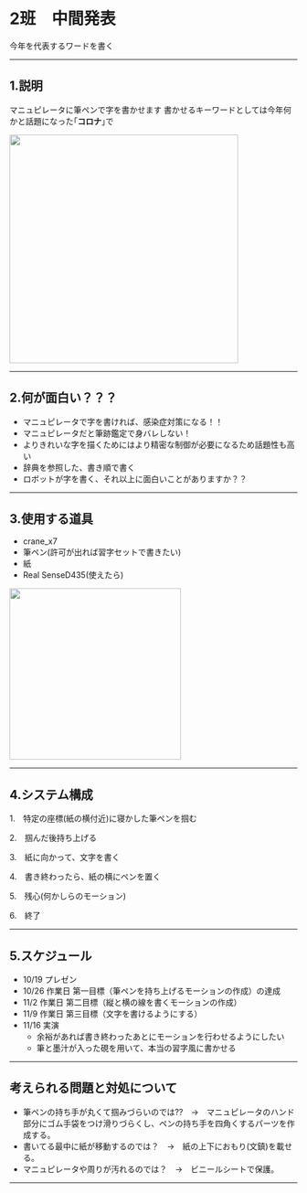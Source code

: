 # 2班　中間発表
今年を代表するワードを書く

---
## 1.説明

マニュピレータに筆ペンで字を書かせます
書かせるキーワードとしては今年何かと話題になった｢**コロナ**｣で



 <img src="https://i.imgur.com/XcuqVc7.png" width="400">

---
## 2.何が面白い？？？

* マニュピレータで字を書ければ、感染症対策になる！！
*  マニュピレータだと筆跡鑑定で身バレしない！
* よりきれいな字を描くためにはより精密な制御が必要になるため話題性も高い
* 辞典を参照した、書き順で書く
* ロボットが字を書く、それ以上に面白いことがありますか？？

---
## 3.使用する道具
* crane_x7
* 筆ペン(許可が出れば習字セットで書きたい)
* 紙
* Real SenseD435(使えたら)
<img src="https://i.imgur.com/Cr3NGGQ.png" align="bottom" width="300">

---
## 4.システム構成

1.　特定の座標(紙の横付近)に寝かした筆ペンを掴む

2.　掴んだ後持ち上げる 

3.　紙に向かって、文字を書く

4.　書き終わったら、紙の横にペンを置く

5.　残心(何かしらのモーション)

6.　終了 

---
## 5.スケジュール
- 10/19 プレゼン
- 10/26 作業日 第一目標（筆ペンを持ち上げるモーションの作成）の達成
- 11/2 作業日 第二目標（縦と横の線を書くモーションの作成）
- 11/9 作業日 第三目標（文字を書けるようにする）
- 11/16 実演	
  * 余裕があれば書き終わったあとにモーションを行わせるようにしたい
  * 筆と墨汁が入った硯を用いて、本当の習字風に書かせる
---
## 考えられる問題と対処について
 * 筆ペンの持ち手が丸くて掴みづらいのでは??　→　マニュピレータのハンド部分にゴム手袋をつけ滑りづらくし、ペンの持ち手を四角くするパーツを作成する。
 * 書いてる最中に紙が移動するのでは？　→　紙の上下におもり(文鎮)を載せる。
 * マニュピレータや周りが汚れるのでは？　→　ビニールシートで保護。
---
